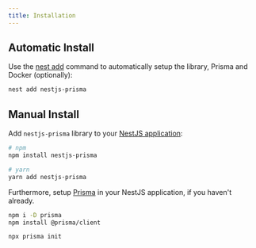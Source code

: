 ```yaml
---
title: Installation
---
```


## Automatic Install

Use the [nest add](/docs/schematics) command to automatically setup the library, Prisma and Docker (optionally):

```sh
nest add nestjs-prisma
```

## Manual Install

Add `nestjs-prisma` library to your [NestJS application](https://docs.nestjs.com/#installation):

```sh
# npm
npm install nestjs-prisma

# yarn
yarn add nestjs-prisma
```

Furthermore, setup [Prisma](https://www.prisma.io/docs/getting-started/setup-prisma/add-to-existing-project/relational-databases-typescript-postgres#set-up-prisma) in your NestJS application, if you haven't already.

```sh
npm i -D prisma
npm install @prisma/client

npx prisma init
```
